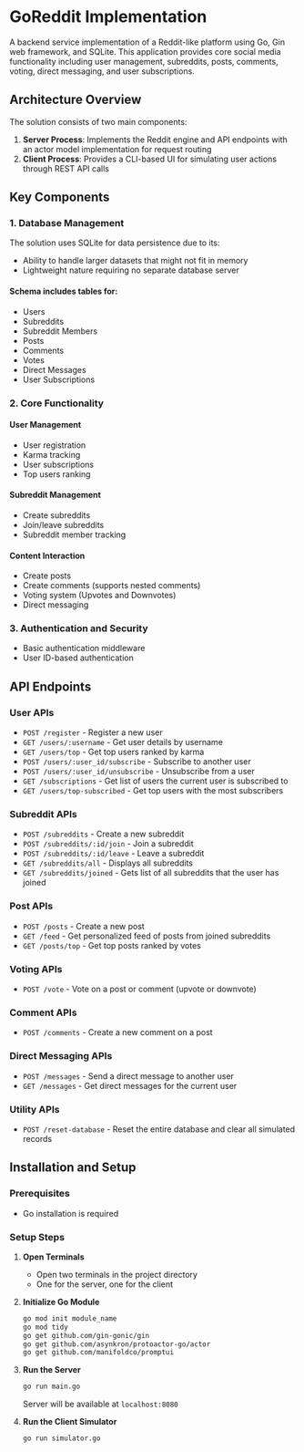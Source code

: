 # GoReddit Implementation

A backend service implementation of a Reddit-like platform using Go, Gin web framework, and SQLite. This application provides core social media functionality including user management, subreddits, posts, comments, voting, direct messaging, and user subscriptions.

## Architecture Overview

The solution consists of two main components:

1. **Server Process**: Implements the Reddit engine and API endpoints with an actor model implementation for request routing
2. **Client Process**: Provides a CLI-based UI for simulating user actions through REST API calls

## Key Components

### 1. Database Management

The solution uses SQLite for data persistence due to its:
- Ability to handle larger datasets that might not fit in memory
- Lightweight nature requiring no separate database server

#### Schema includes tables for:
- Users
- Subreddits
- Subreddit Members
- Posts
- Comments
- Votes
- Direct Messages
- User Subscriptions

### 2. Core Functionality

#### User Management
- User registration
- Karma tracking
- User subscriptions
- Top users ranking

#### Subreddit Management
- Create subreddits
- Join/leave subreddits
- Subreddit member tracking

#### Content Interaction
- Create posts
- Create comments (supports nested comments)
- Voting system (Upvotes and Downvotes)
- Direct messaging

### 3. Authentication and Security
- Basic authentication middleware
- User ID-based authentication

## API Endpoints

### User APIs
- `POST /register` - Register a new user
- `GET /users/:username` - Get user details by username
- `GET /users/top` - Get top users ranked by karma
- `POST /users/:user_id/subscribe` - Subscribe to another user
- `POST /users/:user_id/unsubscribe` - Unsubscribe from a user
- `GET /subscriptions` - Get list of users the current user is subscribed to
- `GET /users/top-subscribed` - Get top users with the most subscribers

### Subreddit APIs
- `POST /subreddits` - Create a new subreddit
- `POST /subreddits/:id/join` - Join a subreddit
- `POST /subreddits/:id/leave` - Leave a subreddit
- `GET /subreddits/all` - Displays all subreddits
- `GET /subreddits/joined` - Gets list of all subreddits that the user has joined

### Post APIs
- `POST /posts` - Create a new post
- `GET /feed` - Get personalized feed of posts from joined subreddits
- `GET /posts/top` - Get top posts ranked by votes

### Voting APIs
- `POST /vote` - Vote on a post or comment (upvote or downvote)

### Comment APIs
- `POST /comments` - Create a new comment on a post

### Direct Messaging APIs
- `POST /messages` - Send a direct message to another user
- `GET /messages` - Get direct messages for the current user

### Utility APIs
- `POST /reset-database` - Reset the entire database and clear all simulated records

## Installation and Setup

### Prerequisites
- Go installation is required

### Setup Steps

1. **Open Terminals**
   - Open two terminals in the project directory
   - One for the server, one for the client

2. **Initialize Go Module**
   ```bash
   go mod init module_name
   go mod tidy
   go get github.com/gin-gonic/gin
   go get github.com/asynkron/protoactor-go/actor
   go get github.com/manifoldco/promptui
   ```

3. **Run the Server**
   ```bash
   go run main.go
   ```
   Server will be available at `localhost:8080`

4. **Run the Client Simulator**
   ```bash
   go run simulator.go
   ```

